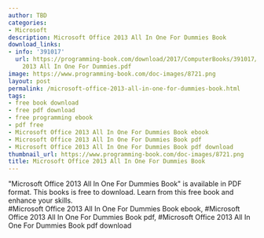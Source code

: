 ```yaml
---
author: TBD
categories:
- Microsoft
description: Microsoft Office 2013 All In One For Dummies Book
download_links:
- info: '391017'
  url: https://programming-book.com/download/2017/ComputerBooks/391017/Microsoft Office
    2013 All In One For Dummies.pdf
image: https://www.programming-book.com/doc-images/8721.png
layout: post
permalink: /microsoft-office-2013-all-in-one-for-dummies-book.html
tags:
- free book download
- free pdf download
- free programming ebook
- pdf free
- Microsoft Office 2013 All In One For Dummies Book ebook
- Microsoft Office 2013 All In One For Dummies Book pdf
- Microsoft Office 2013 All In One For Dummies Book pdf download
thumbnail_url: https://www.programming-book.com/doc-images/8721.png
title: Microsoft Office 2013 All In One For Dummies Book
---
```


 
<div class="item-desc text-justify">
  "Microsoft Office 2013 All In One For Dummies Book" is available in PDF format. This books is free to download. Learn from this free book and enhance your skills.
  <br>
  #Microsoft Office 2013 All In One For Dummies Book ebook, #Microsoft Office 2013 All In One For Dummies Book pdf, #Microsoft Office 2013 All In One For Dummies Book pdf download
</div>